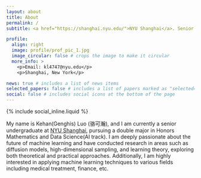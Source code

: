 ```yaml
---
layout: about
title: About
permalink: /
subtitle: <a href="https://shanghai.nyu.edu/">NYU Shanghai</a>. Senior Undergraduate. Honors Mathematics & Data Science(AI).

profile:
  align: right
  image: profile/prof_pic_1.jpg
  image_circular: false # crops the image to make it circular
  more_info: >
    <p>Email: kl4747@nyu.edu</p>
    <p>Shanghai, New York</p>

news: true # includes a list of news items
selected_papers: false # includes a list of papers marked as "selected={true}"
social: false # includes social icons at the bottom of the page
---
```


{% include social_inline.liquid %}

My name is Kehan(Genghis) Luo (骆可瀚), and I am currently a senior undergraduate at <a href="https://shanghai.nyu.edu/">NYU Shanghai</a>, pursuing a double major in Honors Mathematics and Data Science(AI track). I am deeply passionate about the future of machine learning and have conducted research in areas such as diffusion models, high-dimensional sampling, and learning theory, exploring both theoretical and practical approaches. Additionally, I am highly interested in applying machine learning techniques to various fields including medical treatment, finance, etc.

<script>
// 强制刷新图片选择
(function() {
  // 确保DOM完全加载
  function init() {
    console.log("[ProfilePic] 初始化中...");
    
    // 添加调试信息到页面（隐藏）
    const debugDiv = document.createElement('div');
    debugDiv.style.display = 'none';
    debugDiv.id = 'profile-debug';
    document.body.appendChild(debugDiv);
    
    function log(msg) {
      console.log("[ProfilePic] " + msg);
      const logEl = document.createElement('p');
      logEl.textContent = new Date().toISOString() + ": " + msg;
      debugDiv.appendChild(logEl);
    }
    
    // 尝试多种方法找到个人资料区域
    let profileDiv = null;
    let profileImg = null;
    
    // 有序尝试多种选择器
    const profileSelectors = [
      '.profile',
      'header .profile',
      'main .profile',
      '[class*="profile"]'
    ];
    
    for (const selector of profileSelectors) {
      const found = document.querySelector(selector);
      if (found) {
        profileDiv = found;
        log(`找到个人资料区: ${selector}`);
        break;
      }
    }
    
    if (!profileDiv) {
      log("错误: 无法找到个人资料区域");
      return;
    }
    
    // 找到现有图片元素
    const imgSelectors = [
      'img',
      'img[src*="prof_pic"]',
      'img[src*="profile"]'
    ];
    
    for (const selector of imgSelectors) {
      const found = profileDiv.querySelector(selector);
      if (found) {
        profileImg = found;
        log(`找到图片元素: ${selector}`);
        break;
      }
    }
    
    if (!profileImg) {
      // 尝试在全文档中查找
      for (const selector of imgSelectors) {
        const found = document.querySelector(selector);
        if (found && (found.src.includes('profile') || found.src.includes('prof_pic'))) {
          profileImg = found;
          log(`在文档中找到图片: ${selector}`);
          break;
        }
      }
    }
    
    if (!profileImg) {
      log("错误: 无法找到个人资料图片");
      return;
    }
    
    log(`当前图片路径: ${profileImg.src}`);
    
    // 获取当前图片信息
    const currentSrc = profileImg.src;
    const imgPathMatch = currentSrc.match(/(.+\/)prof_pic_(\d)\.jpg/);
    
    if (!imgPathMatch) {
      log(`错误: 无法解析图片路径: ${currentSrc}`);
      return;
    }
    
    const basePath = imgPathMatch[1];
    const currentNum = parseInt(imgPathMatch[2]);
    log(`图片基本路径: ${basePath}, 当前图片编号: ${currentNum}`);
    
    // 确定目标图片编号 (交替1和2)
    const targetNum = currentNum === 1 ? 2 : 1;
    log(`目标图片编号: ${targetNum}`);
    
    // 创建强制更新函数
    function forceUpdateProfilePic(picNum) {
      // 创建新图片元素
      const newImg = document.createElement('img');
      
      // 设置随机缓存破坏参数
      const cacheBuster = `?nocache=${Date.now()}-${Math.random().toString(36).substring(2, 15)}`;
      newImg.src = `${basePath}prof_pic_${picNum}.jpg${cacheBuster}`;
      
      // 复制原始图片的所有属性
      for (const attr of profileImg.attributes) {
        if (attr.name !== 'src') {
          newImg.setAttribute(attr.name, attr.value);
        }
      }
      
      // 用于记录加载状态的处理程序
      newImg.onload = function() {
        log(`新图片加载成功: prof_pic_${picNum}.jpg`);
      };
      
      newImg.onerror = function() {
        log(`错误: 无法加载图片: prof_pic_${picNum}.jpg`);
        // 如果加载失败，尝试另一张图片
        const fallbackNum = picNum === 1 ? 2 : 1;
        log(`尝试备用图片: prof_pic_${fallbackNum}.jpg`);
        newImg.src = `${basePath}prof_pic_${fallbackNum}.jpg${cacheBuster}`;
      };
      
      // 完全替换原始图片元素
      profileImg.parentNode.replaceChild(newImg, profileImg);
      log("已替换图片元素");
      
      // 更新引用
      profileImg = newImg;
    }
    
    // 添加"切换个人资料图片"按钮
    function addToggleButton() {
      // 创建按钮
      const btn = document.createElement('button');
      btn.textContent = 'Swap Profile Pic';
      btn.style.marginTop = '10px';
      btn.style.padding = '5px';
      btn.style.fontSize = '12px';
      btn.style.cursor = 'pointer';
      btn.style.display = 'block';
      btn.style.width = '100%';
      btn.style.boxSizing = 'border-box';
      btn.style.textAlign = 'center';
      
      // 添加点击事件
      btn.onclick = function() {
        const currentPath = profileImg.src;
        const currentMatch = currentPath.match(/prof_pic_(\d)\.jpg/);
        
        if (!currentMatch) {
          log("错误: 无法从当前图片确定编号");
          return;
        }
        
        const currentNum = parseInt(currentMatch[1]);
        const newNum = currentNum === 1 ? 2 : 1;
        forceUpdateProfilePic(newNum);
      };
      
      // 添加到个人资料区域
      profileDiv.appendChild(btn);
      log("已添加切换按钮");
    }
    
    // 添加一个按钮用于手动切换
    addToggleButton();
    
    // 根据Cookie状态确定是否要切换图片
    function determineImageFromCookie() {
      // 获取当前cookie中的图片状态
      let shouldSwitch = false;
      
      // 读取cookie
      const cookies = document.cookie.split(';');
      let profileState = null;
      
      for (const cookie of cookies) {
        const [name, value] = cookie.trim().split('=');
        if (name === 'profilePicState') {
          profileState = value;
          break;
        }
      }
      
      // 如果有保存的状态，检查是否需要切换
      if (profileState) {
        const savedNum = parseInt(profileState);
        shouldSwitch = savedNum !== currentNum;
        log(`Cookie中保存的图片: ${savedNum}, 当前图片: ${currentNum}, 需要切换: ${shouldSwitch}`);
      } else {
        // 首次加载，只要保存当前状态
        log("无Cookie状态，初始设置");
        shouldSwitch = false;
      }
      
      // 总是更新cookie到当前状态的对立状态，这样下次加载就会切换
      const nextState = currentNum === 1 ? 2 : 1;
      document.cookie = `profilePicState=${nextState}; path=/; max-age=31536000`;
      log(`设置Cookie状态为下次显示: ${nextState}`);
      
      return shouldSwitch;
    }
    
    // 检查页面加载计数器以决定是否切换图片
    function checkPageLoadCount() {
      // 获取或初始化页面加载计数器
      let pageLoadCount = parseInt(sessionStorage.getItem('pageLoadCount') || '0');
      pageLoadCount++;
      sessionStorage.setItem('pageLoadCount', pageLoadCount.toString());
      
      log(`页面加载次数: ${pageLoadCount}`);
      
      // 奇数次数加载切换到图片2，偶数次数加载切换到图片1
      const targetPic = pageLoadCount % 2 === 0 ? 1 : 2;
      const shouldSwitch = targetPic !== currentNum;
      
      log(`目标图片应为: ${targetPic}, 需要切换: ${shouldSwitch}`);
      
      return shouldSwitch;
    }
    
    // 默认使用页面加载计数器方法
    if (checkPageLoadCount()) {
      log("基于页面加载计数器切换图片");
      forceUpdateProfilePic(targetNum);
    }
  }
  
  // 使用多种方法确保脚本运行
  if (document.readyState === "loading") {
    document.addEventListener("DOMContentLoaded", function() {
      setTimeout(init, 500);
    });
  } else {
    setTimeout(init, 500);
  }
  
  // 也在页面完全加载后运行以确保图片加载
  window.addEventListener("load", function() {
    setTimeout(init, 1000);
  });
})();
</script>

